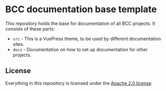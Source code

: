 # BCC documentation base template

This repository holds the base for documentation of all BCC projects. It consists of these parts:
- `src` - This is a VuePress theme, to be used by different documentation sites.
- `docs` - Documentation on how to set up documentation for other projects.

## License
Everything in this repository is licensed under the [Apache 2.0 license](./LICENSE).